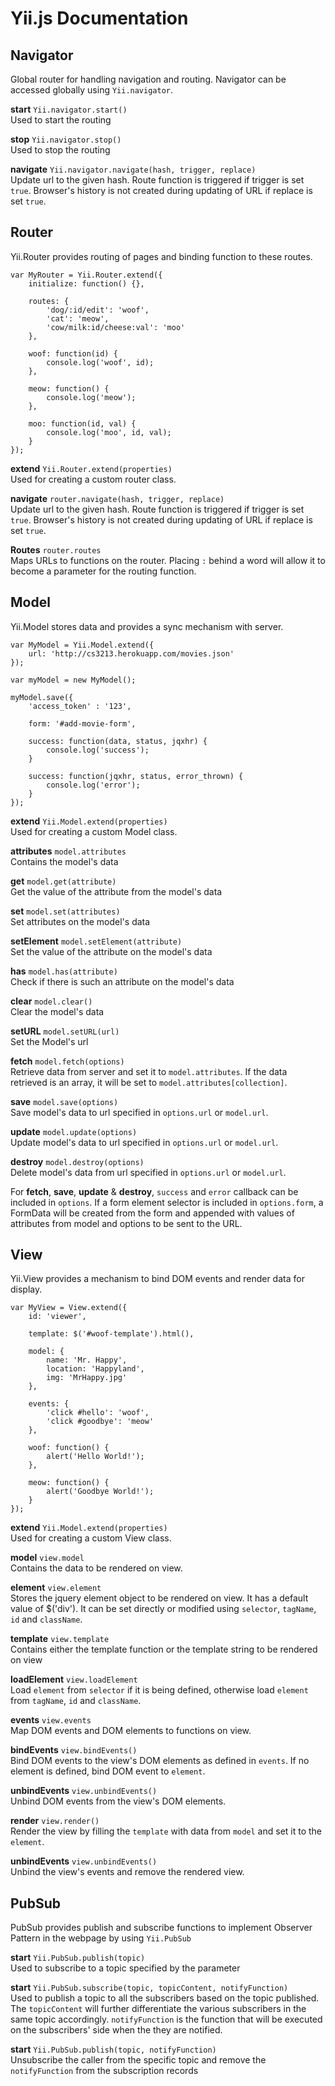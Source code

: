 <b>Yii.js Documentation</b>
====================

<b>Navigator</b>
----------------
Global router for handling navigation and routing. Navigator can be accessed globally using `Yii.navigator`.

<b>start</b> `Yii.navigator.start()` <br/>
Used to start the routing

<b>stop</b> `Yii.navigator.stop()` <br/>
Used to stop the routing

<b>navigate</b> `Yii.navigator.navigate(hash, trigger, replace)` <br/>
Update url to the given hash. Route function is triggered if trigger is set `true`. Browser's history is not created during updating of URL if replace is set `true`.

<b>Router</b>
-------------
Yii.Router provides routing of pages and binding function to these routes.

	var MyRouter = Yii.Router.extend({
		initialize: function() {},

		routes: {
			'dog/:id/edit': 'woof',
			'cat': 'meow',
			'cow/milk:id/cheese:val': 'moo'
		},

		woof: function(id) {
			console.log('woof', id);
		},

		meow: function() {
			console.log('meow');
		},

		moo: function(id, val) {
			console.log('moo', id, val);
		}
	});

<b>extend</b> `Yii.Router.extend(properties)` <br/>
Used for creating a custom router class.

<b>navigate</b> `router.navigate(hash, trigger, replace)` <br/>
Update url to the given hash. Route function is triggered if trigger is set `true`. Browser's history is not created during updating of URL if replace is set `true`.

<b>Routes</b> `router.routes`<br/>
Maps URLs to functions on the router. Placing `:` behind a word will allow it to become a parameter for the routing function.

<b>Model</b>
------------
Yii.Model stores data and provides a sync mechanism with server.

	var MyModel = Yii.Model.extend({
		url: 'http://cs3213.herokuapp.com/movies.json'
	});

	var myModel = new MyModel();

	myModel.save({
		'access_token' : '123',

		form: '#add-movie-form',

		success: function(data, status, jqxhr) {
			console.log('success');
		}

		success: function(jqxhr, status, error_thrown) {
			console.log('error');
		}
	});

<b>extend</b> `Yii.Model.extend(properties)` <br/>
Used for creating a custom Model class.

<b>attributes</b> `model.attributes` <br/>
Contains the model's data

<b>get</b> `model.get(attribute)` <br/>
Get the value of the attribute from the model's data

<b>set</b> `model.set(attributes)` <br/>
Set attributes on the model's data

<b>setElement</b> `model.setElement(attribute)` <br/>
Set the value of the attribute on the model's data

<b>has</b> `model.has(attribute)` <br/>
Check if there is such an attribute on the model's data

<b>clear</b> `model.clear()` <br/>
Clear the model's data

<b>setURL</b> `model.setURL(url)` <br/>
Set the Model's url

<b>fetch</b> `model.fetch(options)` <br/>
Retrieve data from server and set it to `model.attributes`. If the data retrieved is an array, it will be set to `model.attributes[collection]`.

<b>save</b> `model.save(options)` <br/>
Save model's data to url specified in `options.url` or `model.url`.
		
<b>update</b> `model.update(options)` <br/>
Update model's data to url specified in `options.url` or `model.url`.

<b>destroy</b> `model.destroy(options)` <br/>
Delete model's data from url specified in `options.url` or `model.url`. 

For <b>fetch</b>, <b>save</b>, <b>update</b> & <b>destroy</b>, `success` and `error` callback can be included in `options`. If a form element selector is included in `options.form`, a FormData will be created from the form and appended with values of attributes from model and options to be sent to the URL. 

<b>View</b>
-----------
Yii.View provides a mechanism to bind DOM events and render data for display.

	var MyView = View.extend({
		id: 'viewer',

		template: $('#woof-template').html(),

		model: {
			name: 'Mr. Happy',
			location: 'Happyland',
			img: 'MrHappy.jpg'
		},

		events: {
			'click #hello': 'woof',
			'click #goodbye': 'meow'
		},

		woof: function() {
			alert('Hello World!');
		},

		meow: function() {
			alert('Goodbye World!');
		}
	});

<b>extend</b> `Yii.Model.extend(properties)` <br/>
Used for creating a custom View class.

<b>model</b> `view.model` <br/>
Contains the data to be rendered on view.

<b>element</b> `view.element` <br/>
Stores the jquery element object to be rendered on view. It has a default value of $('div'). It can be set directly or modified using `selector`, `tagName`, `id` and `className`.

<b>template</b> `view.template` <br/>
Contains either the template function or the template string to be rendered on view
		
<b>loadElement</b> `view.loadElement` <br/>
Load `element` from `selector` if it is being defined, otherwise load `element` from `tagName`, `id` and `className`.

<b>events</b> `view.events` <br/>
Map DOM events and DOM elements to functions on view.

<b>bindEvents</b> `view.bindEvents()` <br/>
Bind DOM events to the view's DOM elements as defined in `events`. If no element is defined, bind DOM event to `element`.

<b>unbindEvents</b> `view.unbindEvents()` <br/>
Unbind DOM events from the view's DOM elements.

<b>render</b> `view.render()` <br/>
Render the view by filling the `template` with data from `model` and set it to the `element`.

<b>unbindEvents</b> `view.unbindEvents()` <br/>
Unbind the view's events and remove the rendered view.

<b>PubSub</b>
------------
PubSub provides publish and subscribe functions to implement Observer Pattern in the webpage by using `Yii.PubSub`

<b>start</b> `Yii.PubSub.publish(topic)` <br/>
Used to subscribe to a topic specified by the parameter

<b>start</b> `Yii.PubSub.subscribe(topic, topicContent, notifyFunction)` <br/>
Used to publish a topic to all the subscribers based on the topic published. 
The `topicContent` will further differentiate the various subscribers in the same topic accordingly. 
`notifyFunction` is the function that will be executed on the subscribers' side when the they are notified.

<b>start</b> `Yii.PubSub.publish(topic, notifyFunction)` <br/>
Unsubscribe the caller from the specific topic and remove the `notifyFunction` from the subscription records
